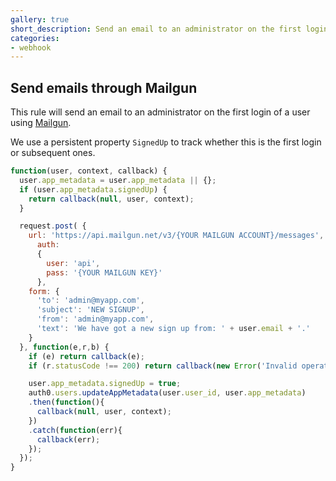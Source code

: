 ```yaml
---
gallery: true
short_description: Send an email to an administrator on the first login of a user using Mailgun
categories:
- webhook
---
```

## Send emails through Mailgun

This rule will send an email to an administrator on the first login of a user using [Mailgun](https://mailgun.com).

We use a persistent property `SignedUp` to track whether this is the first login or subsequent ones.

```js
function(user, context, callback) {
  user.app_metadata = user.app_metadata || {};
  if (user.app_metadata.signedUp) {
    return callback(null, user, context);
  }

  request.post( {
    url: 'https://api.mailgun.net/v3/{YOUR MAILGUN ACCOUNT}/messages',
	  auth: 
	  {
  		user: 'api',
	  	pass: '{YOUR MAILGUN KEY}'
	  },
    form: {
      'to': 'admin@myapp.com',
      'subject': 'NEW SIGNUP',
      'from': 'admin@myapp.com',
      'text': 'We have got a new sign up from: ' + user.email + '.'
    }
  }, function(e,r,b) {
    if (e) return callback(e);
    if (r.statusCode !== 200) return callback(new Error('Invalid operation'));

    user.app_metadata.signedUp = true;
    auth0.users.updateAppMetadata(user.user_id, user.app_metadata)
    .then(function(){
      callback(null, user, context);
    })
    .catch(function(err){
      callback(err);
    });
  });
}
```
